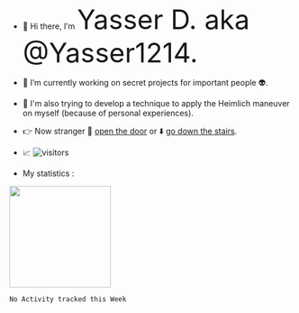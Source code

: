 - 👋 Hi there, I’m <font size="10"> Yasser D. aka @Yasser1214. </font> 
- :office: I’m currently working on secret projects for important people :alien:. 
- :hammer: I'm also trying to develop a technique to apply the Heimlich maneuver on myself (because of personal experiences).
- :point_right: Now stranger 🚪 [open the door](https://github.com/Yasser1214?tab=repositories) or :arrow_down: [go down the stairs](images/spiders.jpg).



- 📈 ![visitors](https://visitor-badge.glitch.me/badge?page_id=Yasser1214.Yasser1214)

- My statistics :
<img height="180em" src="https://github-readme-stats.vercel.app/api?username=Yasser1214&show_icons=true&hide_border=true&&count_private=true&include_all_commits=true" />

<!--START_SECTION:waka-->
```text
No Activity tracked this Week
```
<!--END_SECTION:waka-->

<!---
Yasser1214/Yasser1214 is a ✨ special ✨ repository because its `README.md` (this file) appears on your GitHub profile.
You can click the Preview link to take a look at your changes.
--->
